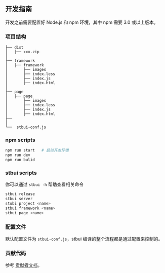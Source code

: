 ## 开发指南

开发之前需要配置好 Node.js 和 npm 环境，其中 npm 需要 3.0 或以上版本。

### 项目结构
```text
├── dist
│   ├── xxx.zip
│
├── framework
│   ├── framework
│       ├── images
│       ├── index.less
│       ├── index.js
│       ├── index.html
│
├── page
│   ├── page
│       ├── images
│       ├── index.less
│       ├── index.js
│       ├── index.html
├──
│
└──  stbui-conf.js
```


### npm scripts
```bash
npm run start	# 启动开发环境
npm run dev
npm run bulid
```

### stbui scripts
你可以通过 `stbui -h` 帮助查看相关命令

```bash
stbui release
stbui server
stubi project <name>
stbui framework <name>
stbui page <name>
```
### 配置文件

默认配置文件为 `stbui-conf.js`，stbui 编译的整个流程都是通过配置来控制的。

### 贡献代码

参考 [贡献者文档](https://github.com/stbui/stbui/blob/master/.github/CONTRIBUTING.md)。
